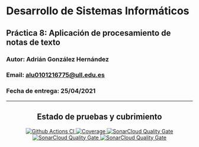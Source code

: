 # Desarrollo de Sistemas Informáticos 
## Práctica 8: Aplicación de procesamiento de notas de texto
### Autor: Adrián González Hernández
### Email: alu0101216775@ull.edu.es
### Fecha de entrega: 25/04/2021

* * *
<h2 align="center">Estado de pruebas y cubrimiento</h2>

<p align="center">
    <a href="https://github.com/ULL-ESIT-INF-DSI-2021/ull-esit-inf-dsi-20-21-prct08-filesystem-notes-app-alu0101216775/actions/workflows/node.js.yml">
        <img alt="Github Actions CI" src="https://github.com/ULL-ESIT-INF-DSI-2021/ull-esit-inf-dsi-20-21-prct08-filesystem-notes-app-alu0101216775/actions/workflows/node.js.yml/badge.svg">
    </a>
    <a href="https://coveralls.io/github/ULL-ESIT-INF-DSI-2021/ull-esit-inf-dsi-20-21-prct08-filesystem-notes-app-alu0101216775?branch=main">
        <img alt="Coverage" src="https://coveralls.io/repos/github/ULL-ESIT-INF-DSI-2021/ull-esit-inf-dsi-20-21-prct08-filesystem-notes-app-alu0101216775/badge.svg?branch=main">
    </a>
    <a href="https://sonarcloud.io/dashboard?id=ULL-ESIT-INF-DSI-2021_ull-esit-inf-dsi-20-21-prct08-filesystem-notes-app-alu0101216775">
        <img alt="SonarCloud Quality Gate" src="https://sonarcloud.io/api/project_badges/measure?project=ULL-ESIT-INF-DSI-2021_ull-esit-inf-dsi-20-21-prct08-filesystem-notes-app-alu0101216775&metric=alert_status">
    </a>
    <a href="https://sonarcloud.io/dashboard?id=ULL-ESIT-INF-DSI-2021_ull-esit-inf-dsi-20-21-prct08-filesystem-notes-app-alu0101216775">
        <img alt="SonarCloud Quality Gate" src="https://sonarcloud.io/api/project_badges/measure?project=ULL-ESIT-INF-DSI-2021_ull-esit-inf-dsi-20-21-prct08-filesystem-notes-app-alu0101216775&metric=sqale_rating">
    </a>
    <a href="https://sonarcloud.io/dashboard?id=ULL-ESIT-INF-DSI-2021_ull-esit-inf-dsi-20-21-prct08-filesystem-notes-app-alu0101216775">
        <img alt="SonarCloud Quality Gate" src="https://sonarcloud.io/api/project_badges/measure?project=ULL-ESIT-INF-DSI-2021_ull-esit-inf-dsi-20-21-prct08-filesystem-notes-app-alu0101216775&metric=security_rating">
    </a>
</p>